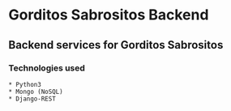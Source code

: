 # Gorditos Sabrositos Backend  

## Backend services for Gorditos Sabrositos

### Technologies used

    * Python3
    * Mongo (NoSQL)
    * Django-REST